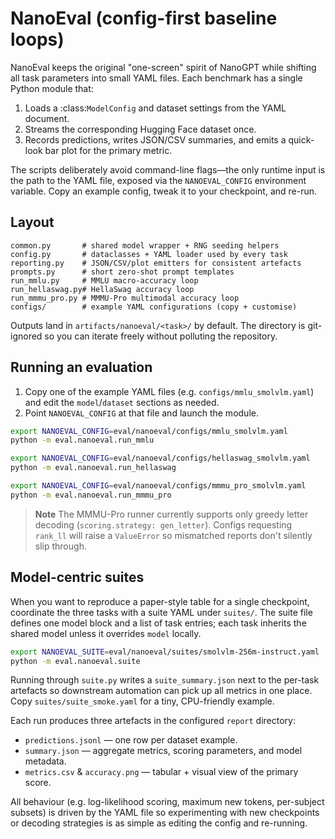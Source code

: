 # NanoEval (config-first baseline loops)

NanoEval keeps the original "one-screen" spirit of NanoGPT while shifting all
task parameters into small YAML files.  Each benchmark has a single Python
module that:

1. Loads a :class:`ModelConfig` and dataset settings from the YAML document.
2. Streams the corresponding Hugging Face dataset once.
3. Records predictions, writes JSON/CSV summaries, and emits a quick-look bar
   plot for the primary metric.

The scripts deliberately avoid command-line flags—the only runtime input is the
path to the YAML file, exposed via the ``NANOEVAL_CONFIG`` environment
variable.  Copy an example config, tweak it to your checkpoint, and re-run.

## Layout

```
common.py       # shared model wrapper + RNG seeding helpers
config.py       # dataclasses + YAML loader used by every task
reporting.py    # JSON/CSV/plot emitters for consistent artefacts
prompts.py      # short zero-shot prompt templates
run_mmlu.py     # MMLU macro-accuracy loop
run_hellaswag.py# HellaSwag accuracy loop
run_mmmu_pro.py # MMMU-Pro multimodal accuracy loop
configs/        # example YAML configurations (copy + customise)
```

Outputs land in ``artifacts/nanoeval/<task>/`` by default.  The directory is
git-ignored so you can iterate freely without polluting the repository.

## Running an evaluation

1. Copy one of the example YAML files (e.g. ``configs/mmlu_smolvlm.yaml``) and
   edit the ``model``/``dataset`` sections as needed.
2. Point ``NANOEVAL_CONFIG`` at that file and launch the module.

```bash
export NANOEVAL_CONFIG=eval/nanoeval/configs/mmlu_smolvlm.yaml
python -m eval.nanoeval.run_mmlu

export NANOEVAL_CONFIG=eval/nanoeval/configs/hellaswag_smolvlm.yaml
python -m eval.nanoeval.run_hellaswag

export NANOEVAL_CONFIG=eval/nanoeval/configs/mmmu_pro_smolvlm.yaml
python -m eval.nanoeval.run_mmmu_pro
```

> **Note**
> The MMMU-Pro runner currently supports only greedy letter decoding
> (`scoring.strategy: gen_letter`).  Configs requesting `rank_ll` will raise a
> `ValueError` so mismatched reports don't silently slip through.

## Model-centric suites

When you want to reproduce a paper-style table for a single checkpoint,
coordinate the three tasks with a suite YAML under ``suites/``.  The suite file
defines one model block and a list of task entries; each task inherits the
shared model unless it overrides ``model`` locally.

```bash
export NANOEVAL_SUITE=eval/nanoeval/suites/smolvlm-256m-instruct.yaml
python -m eval.nanoeval.suite
```

Running through ``suite.py`` writes a ``suite_summary.json`` next to the
per-task artefacts so downstream automation can pick up all metrics in one
place.  Copy ``suites/suite_smoke.yaml`` for a tiny, CPU-friendly example.

Each run produces three artefacts in the configured ``report`` directory:

* ``predictions.jsonl`` — one row per dataset example.
* ``summary.json`` — aggregate metrics, scoring parameters, and model metadata.
* ``metrics.csv`` & ``accuracy.png`` — tabular + visual view of the primary
  score.

All behaviour (e.g. log-likelihood scoring, maximum new tokens, per-subject
subsets) is driven by the YAML file so experimenting with new checkpoints or
decoding strategies is as simple as editing the config and re-running.
